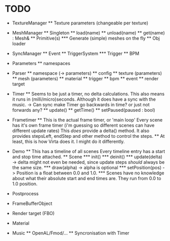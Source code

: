 TODO
====

* TextureManager
** Texture parameters (changeable per texture)

* MeshManager
** Singleton
** load(name)
** unload(name)
** get(name) : Mesh&
** Primitive(s)
*** Generate (simple) meshes on the fly
** Obj loader

* SyncManager
** Event
** TriggerSystem
*** Trigger
** BPM

* Parameters
** namespaces

* Parser
** namespace (-> parameters)
** config
** texture (parameters)
** mesh (parameters)
** material
** trigger
** bpm
** event
** render target

* Timer
** Seems to be just a timer, no delta calculations.
   This also means it runs in (milli/micro)seconds.
   Although it does have a sync with the music. -> Can sync make Timer go backwards in time? or just not forwards any?
** update()
** getTime()
** setPaused(paused : bool)
* Frametimer
** This is the actual frame timer, or 'main loop'
   Every scene has it's own frame timer
   (i'm guessing so different scenes can have different update rates)
   This *does* provide a delta() method.
   It also provides stepsLeft, endStep and other method to control the steps.
** At least, this is how Virta does it. I might do it differently.

* Demo
** This has a timeline of all scenes
   Every timeline entry has a start and stop time attached.
** Scene
*** init()
*** deinit()
*** update(delta) -> delta might not even be needed, since update steps *should* always be the same size.
*** draw(alpha) -> alpha is optional
*** setPosition(pos) -> Position is a float between 0.0 and 1.0.
*** Scenes have no knowledge about what their absolute start and end times are.
    They run from 0.0 to 1.0 position.

* Postprocess
* FrameBufferObject
* Render target (FBO)
* Material

* Music
** OpenAL/Fmod/...
** Syncronisation with Timer

